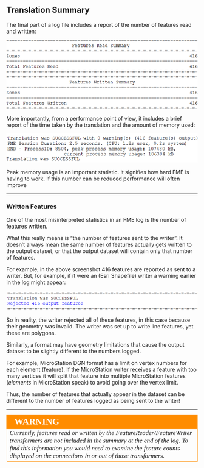 ## Translation Summary ##

The final part of a log file includes a report of the number of features read and written:

![](./Images/Img2.008.LogSummarySection2.png)

More importantly, from a performance point of view, it includes a brief report of the time taken by the translation and the amount of memory used:

![](./Images/Img2.009.LogSummarySection.png)

Peak memory usage is an important statistic. It signifies how hard FME is having to work. If this number can be reduced performance will often improve

---

### Written Features ###

One of the most misinterpreted statistics in an FME log is the number of features written.

What this really means is “the number of features sent to the writer”. It doesn’t always mean the same number of features actually gets written to the output dataset, or that the output dataset will contain only that number of features.

For example, in the above screenshot 416 features are reported as sent to a writer. But, for example, if it were an (Esri Shapefile) writer a warning earlier in the log might appear:

![](./Images/Img2.010.LogSummarySectionRejectedFeatures.png)

So in reality, the writer rejected all of these features, in this case because their geometry was invalid. The writer was set up to write line features, yet these are polygons.

Similarly, a format may have geometry limitations that cause the output dataset to be slightly different to the numbers logged.

For example, MicroStation DGN format has a limit on vertex numbers for each element (feature). If the MicroStation writer receives a feature with too many vertices it will split that feature into multiple MicroStation features (*elements* in MicroStation speak) to avoid going over the vertex limit.

Thus, the number of features that actually appear in the dataset can be different to the number of features logged as being sent to the writer!

---

<!--Warning Section--> 

<table style="border-spacing: 0px">
<tr>
<td style="vertical-align:middle;background-color:darkorange;border: 2px solid darkorange">
<i class="fa fa-exclamation-triangle fa-lg fa-pull-left fa-fw" style="color:white;padding-right: 12px;vertical-align:text-top"></i>
<span style="color:white;font-size:x-large;font-weight: bold;font-family:serif">WARNING</span>
</td>
</tr>

<tr>
<td style="border: 1px solid darkorange">
<span style="font-family:serif; font-style:italic; font-size:larger">
Currently, features read or written by the FeatureReader/FeatureWriter transformers are not included in the summary at the end of the log. To find this information you would need to examine the feature counts displayed on the connections in or out of those transformers. 
</span>
</td>
</tr>
</table>
